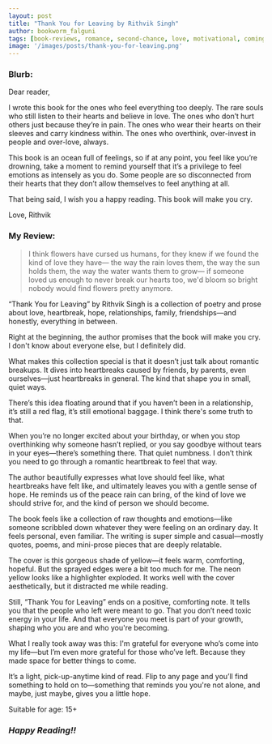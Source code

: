 ```yaml
---
layout: post
title: "Thank You for Leaving by Rithvik Singh"
author: bookworm_falguni
tags: [book-reviews, romance, second-chance, love, motivational, coming-of-age, poetries, proses, self-help, life]
image: '/images/posts/thank-you-for-leaving.png'
---
```

### **Blurb:**
Dear reader,

I wrote this book for the ones who feel everything too deeply. The rare souls who still listen to their hearts and believe in love. The ones who don’t hurt others just because they’re in pain. The ones who wear their hearts on their sleeves and carry kindness within. The ones who overthink, over-invest in people and over-love, always.

This book is an ocean full of feelings, so if at any point, you feel like you’re drowning, take a moment to remind yourself that it’s a privilege to feel emotions as intensely as you do. Some people are so disconnected from their hearts that they don’t allow themselves to feel anything at all.

That being said, I wish you a happy reading. This book will make you cry.

Love,
Rithvik

### **My Review:**
> I think flowers
have cursed us humans, 
for they knew if we found 
the kind of love they have—
the way the rain loves them,
the way the sun holds them,
the way the water wants them to grow— 
if someone loved us enough
to never break our hearts too, 
we'd bloom so bright 
nobody would find flowers pretty anymore.

“Thank You for Leaving” by Rithvik Singh is a collection of poetry and prose about love, heartbreak, hope, relationships, family, friendships—and honestly, everything in between.

Right at the beginning, the author promises that the book will make you cry. I don't know about everyone else, but I definitely did.

What makes this collection special is that it doesn’t just talk about romantic breakups. It dives into heartbreaks caused by friends, by parents, even ourselves—just heartbreaks in general. The kind that shape you in small, quiet ways.

There’s this idea floating around that if you haven’t been in a relationship, it’s still a red flag, it’s still emotional baggage. I think there's some truth to that.

When you’re no longer excited about your birthday, or when you stop overthinking why someone hasn’t replied, or you say goodbye without tears in your eyes—there’s something there. That quiet numbness. I don’t think you need to go through a romantic heartbreak to feel that way.

The author beautifully expresses what love should feel like, what heartbreaks have felt like, and ultimately leaves you with a gentle sense of hope. He reminds us of the peace rain can bring, of the kind of love we should strive for, and the kind of person we should become.

The book feels like a collection of raw thoughts and emotions—like someone scribbled down whatever they were feeling on an ordinary day. It feels personal, even familiar. The writing is super simple and casual—mostly quotes, poems, and mini-prose pieces that are deeply relatable. 

The cover is this gorgeous shade of yellow—it feels warm, comforting, hopeful. But the sprayed edges were a bit too much for me. The neon yellow looks like a highlighter exploded. It works well with the cover aesthetically, but it distracted me while reading.

Still, “Thank You for Leaving” ends on a positive, comforting note. It tells you that the people who left were meant to go. That you don’t need toxic energy in your life. And that everyone you meet is part of your growth, shaping who you are and who you're becoming.

What I really took away was this: I'm grateful for everyone who’s come into my life—but I’m even more grateful for those who’ve left. Because they made space for better things to come.

It’s a light, pick-up-anytime kind of read. Flip to any page and you’ll find something to hold on to—something that reminds you you're not alone, and maybe, just maybe, gives you a little hope.

Suitable for age: 15+

### ***Happy Reading!!***
